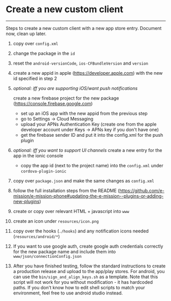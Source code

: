 # Create a new custom client
---

Steps to create a new custom client with a new app store entry.
Document now, clean up later.

1. copy over `config.xml`
1. change the package in the `id`
1. reset the `android-versionCode`, `ios-CFBundleVersion` and `version`
1. create a new appid in apple (https://developer.apple.com) with the new id specified in step 2
1. *optional: iff you are supporting iOS/want push notifications*

   create a new firebase project for the new package (https://console.firebase.google.com)
    - set up an iOS app with the new appid from the previous step
    - go to Settings -> Cloud Messaging
    - upload your APNs Authentication Key (create one from the apple developer account under Keys -> APNs key if you don't have one)
    - get the firebase sender ID and put it into the config.xml for the push plugin
1. *optional: iff you want to support UI channels* create a new entry for the app in the ionic console
    - copy the app id (next to the project name) into the `config.xml` under `cordova-plugin-ionic`
1. copy over `package.json` and make the same changes as `config.xml`
1. follow the full installation steps from the README (https://github.com/e-mission/e-mission-phone#updating-the-e-mission--plugins-or-adding-new-plugins)
1. create or copy over relevant HTML + javascript into `www`
1. create an icon under `resources/icon.png`
1. copy over the hooks (`./hooks`) and any notification icons needed (`resources/android/*`)
1. If you want to use google auth, create google auth credentials correctly for the new package name and include them into `www/json/connectionConfig.json`
1. After you have finished testing, follow the standard instructions to create a production release and upload to the app/play stores. For android, you can use the `bin/sign_and_align_keys.sh` as a template. Note that this script will not work for you without modification - it has hardcoded paths. If you don't know how to edit shell scripts to match your environment, feel free to use android studio instead.
